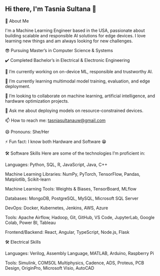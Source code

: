 ## Hi there, I'm Tasnia Sultana 👋

🚀 About Me

I'm a Machine Learning Engineer based in the USA, passionate about building scalable and responsible AI solutions for edge devices. I love learning new things and am always looking for new challenges.

😎 Pursuing Master’s in Computer Science & Systems

✔️ Completed Bachelor’s in Electrical & Electronic Engineering

🔭 I’m currently working on on-device ML, responsible and trustworthy AI.

🌱 I’m currently learning multimodal model training, evaluation, and edge deployment.

👯 I’m looking to collaborate on machine learning, artificial intelligence, and hardware optimization projects.

💬 Ask me about deploying models on resource-constrained devices.

📫 How to reach me: tasniasultanauw@gmail.com

😄 Pronouns: She/Her

⚡ Fun fact: I know both Hardware and Software 😁

🛠️ Software Skills
Here are some of the technologies I’m proficient in:

Languages: Python, SQL, R, JavaScript, Java, C++

Machine Learning Libraries: NumPy, PyTorch, TensorFlow, Pandas, Matplotlib, Scikit-learn

Machine Learning Tools: Weights & Biases, TensorBoard, MLflow

Databases: MongoDB, PostgreSQL, MySQL, Microsoft SQL Server

DevOps: Docker, Kubernetes, Jenkins, AWS, Azure

Tools: Apache Airflow, Hadoop, Git, GitHub, VS Code, JupyterLab, Google Colab, Power BI, Tableau

Frontend/Backend: React, Angular, TypeScript, Node.js, Flask

🛠️ Electrical Skills

Languages: Verilog, Assembly Language, MATLAB, Arduino, Raspberry Pi

Tools: Simulink, COMSOL Multiphysics, Cadence, ADS, Proteus, PCB Design, OriginPro, Microsoft Visio, AutoCAD


<!--
**Tasnia16EEE/Tasnia16EEE** is a ✨ _special_ ✨ repository because its `README.md` (this file) appears on your GitHub profile.

Here are some ideas to get you started:

- 🔭 I’m currently working on ...
- 🌱 I’m currently learning ...
- 👯 I’m looking to collaborate on ...
- 🤔 I’m looking for help with ...
- 💬 Ask me about ...
- 📫 How to reach me: ...
- 😄 Pronouns: ...
- ⚡ Fun fact: ...
-->
